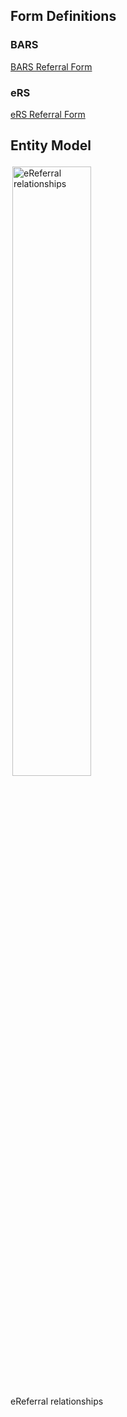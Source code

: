 ## Form Definitions

### BARS 

[BARS Referral Form](Questionnaire-BARS-Referral-Form.html)

### eRS

[eRS Referral Form](Questionnaire-eRS-Referral-Request.html)

## Entity Model

<img style="padding:3px;width:50%;" src="eRequesting relationship to other standards.drawio.png" alt="eReferral relationships"/>
<br clear="all">
<p class="figureTitle">eReferral relationships</p> 


